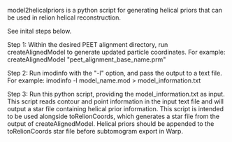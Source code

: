model2helicalpriors is a python script for generating helical priors that can be used in relion helical reconstruction. 



See inital steps below.

Step 1: Within the desired PEET alignment directory, run createAlignedModel to generate updated particle coordinates.
For example: createAlignedModel "peet_alignment_base_name.prm"

Step 2: Run imodinfo with the "-l" option, and pass the output to a text file.
For example: imodinfo -l model_name.mod > model_information.txt

Step 3: Run this python script, providing the model_information.txt as input.
This script reads contour and point information in the input text file and will output a star file containing helical prior information.
This script is intended to be used alongside toRelionCoords, which generates a star file from the output of createAlignedModel.
Helical priors should be appended to the toRelionCoords star file before subtomogram export in Warp.
